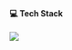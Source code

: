 
<h4>💻 Tech Stack</h4>
<p>
  
  <img src="https://img.shields.io/badge/Spark-E25A1C?style=flat-square&logo=Apache Spark&logoColor=white"/></a>
</p>

